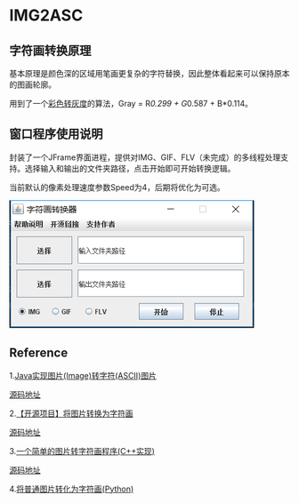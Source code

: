 # IMG2ASC

## 字符画转换原理

基本原理是颜色深的区域用笔画更复杂的字符替换，因此整体看起来可以保持原本的图画轮廓。

用到了一个[彩色转灰度](https://blog.csdn.net/xdrt81y/article/details/8289963)的算法，Gray = R*0.299 + G*0.587 + B*0.114。

## 窗口程序使用说明

封装了一个JFrame界面进程，提供对IMG、GIF、FLV（未完成）的多线程处理支持。选择输入和输出的文件夹路径，点击开始即可开始转换逻辑。

当前默认的像素处理速度参数Speed为4，后期将优化为可选。

![avatar](./doc/JFrame.png)

## Reference

1.[Java实现图片(Image)转字符(ASCII)图片](https://my.oschina.net/xshuai/blog/1927629)

[源码地址](https://gitee.com/xshuai/imagetool)


2.[【开源项目】将图片转换为字符画](https://www.cnblogs.com/xiaoxi666/archive/2018/02/18/8452717.html)

[源码地址](https://github.com/xiaoxi666/Img2AsciiVision)


3.[一个简单的图片转字符画程序(C++实现)](https://www.jianshu.com/p/1f58a0ebf5d9)

[源码地址](https://github.com/Sundae97/Image2Characters)

4.[将普通图片转化为字符画(Python)](https://blog.csdn.net/Shreck66/article/details/51464843)
